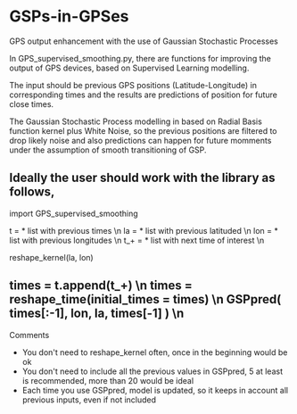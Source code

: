 # GSPs-in-GPSes
GPS output enhancement with the use of Gaussian Stochastic Processes

In GPS_supervised_smoothing.py, there are functions for improving the output of GPS devices, based on Supervised Learning modelling. 

The input should be previous GPS positions (Latitude-Longitude) in corresponding times and the results are predictions of position for future close times. 

The Gaussian Stochastic Process modelling in based on Radial Basis function kernel plus White Noise, so the previous positions are filtered to drop likely noise and also predictions can happen for future momments under the assumption of smooth transitioning of GSP.

Ideally the user should work with the library as follows,
---
import GPS_supervised_smoothing

t = * list with previous times \n
la = * list with previous latituded \n
lon = * list with previous longitudes \n
t_+ = * list with next time of interest \n

reshape_kernel(la, lon) 

times = t.append(t_+)  \n
times = reshape_time(initial_times = times) \n
GSPpred( times[:-1], lon, la, times[-1] )  \n
---

Comments
- You don't need to reshape_kernel often, once in the beginning would be ok
- You don't need to include all the previous values in GSPpred, 5 at least is recommended, more than 20 would be ideal
- Each time you use GSPpred, model is updated, so it keeps in account all previous inputs, even if not included
